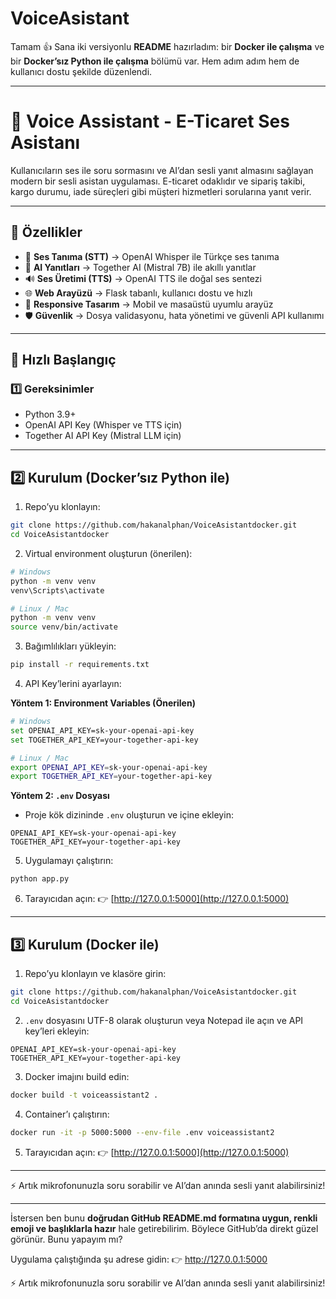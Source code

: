 # VoiceAsistant

Tamam 👍 Sana iki versiyonlu **README** hazırladım: bir **Docker ile çalışma** ve bir **Docker’sız Python ile çalışma** bölümü var. Hem adım adım hem de kullanıcı dostu şekilde düzenlendi.

---

# 🎤 Voice Assistant - E-Ticaret Ses Asistanı

Kullanıcıların ses ile soru sormasını ve AI’dan sesli yanıt almasını sağlayan modern bir sesli asistan uygulaması. E-ticaret odaklıdır ve sipariş takibi, kargo durumu, iade süreçleri gibi müşteri hizmetleri sorularına yanıt verir.

---

## 🌟 Özellikler

* 🎤 **Ses Tanıma (STT)** → OpenAI Whisper ile Türkçe ses tanıma
* 🤖 **AI Yanıtları** → Together AI (Mistral 7B) ile akıllı yanıtlar
* 🔊 **Ses Üretimi (TTS)** → OpenAI TTS ile doğal ses sentezi
* 🌐 **Web Arayüzü** → Flask tabanlı, kullanıcı dostu ve hızlı
* 📱 **Responsive Tasarım** → Mobil ve masaüstü uyumlu arayüz
* 🛡️ **Güvenlik** → Dosya validasyonu, hata yönetimi ve güvenli API kullanımı

---

## 🚀 Hızlı Başlangıç

### 1️⃣ Gereksinimler

* Python 3.9+
* OpenAI API Key (Whisper ve TTS için)
* Together AI API Key (Mistral LLM için)

---

## 2️⃣ Kurulum (Docker’sız Python ile)

1. Repo’yu klonlayın:

```bash
git clone https://github.com/hakanalphan/VoiceAsistantdocker.git
cd VoiceAsistantdocker
```

2. Virtual environment oluşturun (önerilen):

```bash
# Windows
python -m venv venv
venv\Scripts\activate

# Linux / Mac
python -m venv venv
source venv/bin/activate
```

3. Bağımlılıkları yükleyin:

```bash
pip install -r requirements.txt
```

4. API Key’lerini ayarlayın:

**Yöntem 1: Environment Variables (Önerilen)**

```bash
# Windows
set OPENAI_API_KEY=sk-your-openai-api-key
set TOGETHER_API_KEY=your-together-api-key

# Linux / Mac
export OPENAI_API_KEY=sk-your-openai-api-key
export TOGETHER_API_KEY=your-together-api-key
```

**Yöntem 2: `.env` Dosyası**

* Proje kök dizininde `.env` oluşturun ve içine ekleyin:

```
OPENAI_API_KEY=sk-your-openai-api-key
TOGETHER_API_KEY=your-together-api-key
```

5. Uygulamayı çalıştırın:

```bash
python app.py
```

6. Tarayıcıdan açın:
   👉 [http://127.0.0.1:5000](http://127.0.0.1:5000)

---

## 3️⃣ Kurulum (Docker ile)

1. Repo’yu klonlayın ve klasöre girin:

```bash
git clone https://github.com/hakanalphan/VoiceAsistantdocker.git
cd VoiceAsistantdocker
```

2. `.env` dosyasını UTF-8 olarak oluşturun veya Notepad ile açın ve API key’leri ekleyin:

```
OPENAI_API_KEY=sk-your-openai-api-key
TOGETHER_API_KEY=your-together-api-key
```

3. Docker imajını build edin:

```bash
docker build -t voiceassistant2 .
```

4. Container’ı çalıştırın:

```bash
docker run -it -p 5000:5000 --env-file .env voiceassistant2
```

5. Tarayıcıdan açın:
   👉 [http://127.0.0.1:5000](http://127.0.0.1:5000)

---

⚡ Artık mikrofonunuzla soru sorabilir ve AI’dan anında sesli yanıt alabilirsiniz!

---

İstersen ben bunu **doğrudan GitHub README.md formatına uygun, renkli emoji ve başlıklarla hazır** hale getirebilirim. Böylece GitHub’da direkt güzel görünür. Bunu yapayım mı?

    

Uygulama çalıştığında şu adrese gidin:
👉 http://127.0.0.1:5000

⚡ Artık mikrofonunuzla soru sorabilir ve AI’dan anında sesli yanıt alabilirsiniz!

